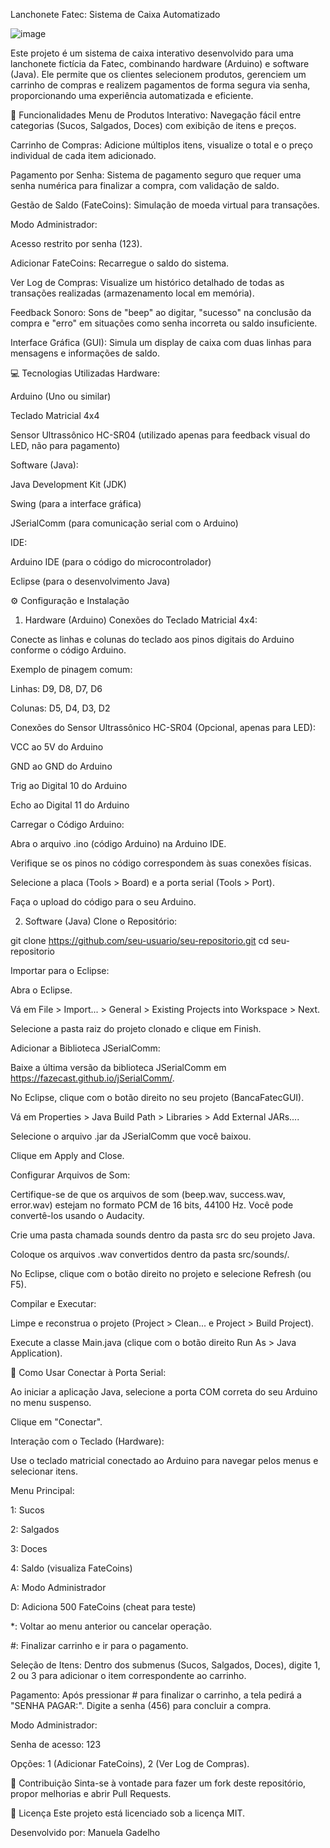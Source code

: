 Lanchonete Fatec: Sistema de Caixa Automatizado

![image](https://github.com/user-attachments/assets/d990668a-9603-4e21-8897-3d5711d727e4)

Este projeto é um sistema de caixa interativo desenvolvido para uma lanchonete fictícia da Fatec, combinando hardware (Arduino) e software (Java). Ele permite que os clientes selecionem produtos, gerenciem um carrinho de compras e realizem pagamentos de forma segura via senha, proporcionando uma experiência automatizada e eficiente.

🚀 Funcionalidades
Menu de Produtos Interativo: Navegação fácil entre categorias (Sucos, Salgados, Doces) com exibição de itens e preços.

Carrinho de Compras: Adicione múltiplos itens, visualize o total e o preço individual de cada item adicionado.

Pagamento por Senha: Sistema de pagamento seguro que requer uma senha numérica para finalizar a compra, com validação de saldo.

Gestão de Saldo (FateCoins): Simulação de moeda virtual para transações.

Modo Administrador:

Acesso restrito por senha (123).

Adicionar FateCoins: Recarregue o saldo do sistema.

Ver Log de Compras: Visualize um histórico detalhado de todas as transações realizadas (armazenamento local em memória).

Feedback Sonoro: Sons de "beep" ao digitar, "sucesso" na conclusão da compra e "erro" em situações como senha incorreta ou saldo insuficiente.

Interface Gráfica (GUI): Simula um display de caixa com duas linhas para mensagens e informações de saldo.

💻 Tecnologias Utilizadas
Hardware:

Arduino (Uno ou similar)

Teclado Matricial 4x4

Sensor Ultrassônico HC-SR04 (utilizado apenas para feedback visual do LED, não para pagamento)

Software (Java):

Java Development Kit (JDK)

Swing (para a interface gráfica)

JSerialComm (para comunicação serial com o Arduino)

IDE:

Arduino IDE (para o código do microcontrolador)

Eclipse (para o desenvolvimento Java)

⚙️ Configuração e Instalação
1. Hardware (Arduino)
Conexões do Teclado Matricial 4x4:

Conecte as linhas e colunas do teclado aos pinos digitais do Arduino conforme o código Arduino.

Exemplo de pinagem comum:

Linhas: D9, D8, D7, D6

Colunas: D5, D4, D3, D2

Conexões do Sensor Ultrassônico HC-SR04 (Opcional, apenas para LED):

VCC ao 5V do Arduino

GND ao GND do Arduino

Trig ao Digital 10 do Arduino

Echo ao Digital 11 do Arduino

Carregar o Código Arduino:

Abra o arquivo .ino (código Arduino) na Arduino IDE.

Verifique se os pinos no código correspondem às suas conexões físicas.

Selecione a placa (Tools > Board) e a porta serial (Tools > Port).

Faça o upload do código para o seu Arduino.

2. Software (Java)
Clone o Repositório:

git clone https://github.com/seu-usuario/seu-repositorio.git
cd seu-repositorio

Importar para o Eclipse:

Abra o Eclipse.

Vá em File > Import... > General > Existing Projects into Workspace > Next.

Selecione a pasta raiz do projeto clonado e clique em Finish.

Adicionar a Biblioteca JSerialComm:

Baixe a última versão da biblioteca JSerialComm em https://fazecast.github.io/jSerialComm/.

No Eclipse, clique com o botão direito no seu projeto (BancaFatecGUI).

Vá em Properties > Java Build Path > Libraries > Add External JARs....

Selecione o arquivo .jar da JSerialComm que você baixou.

Clique em Apply and Close.

Configurar Arquivos de Som:

Certifique-se de que os arquivos de som (beep.wav, success.wav, error.wav) estejam no formato PCM de 16 bits, 44100 Hz. Você pode convertê-los usando o Audacity.

Crie uma pasta chamada sounds dentro da pasta src do seu projeto Java.

Coloque os arquivos .wav convertidos dentro da pasta src/sounds/.

No Eclipse, clique com o botão direito no projeto e selecione Refresh (ou F5).

Compilar e Executar:

Limpe e reconstrua o projeto (Project > Clean... e Project > Build Project).

Execute a classe Main.java (clique com o botão direito Run As > Java Application).

🚀 Como Usar
Conectar à Porta Serial:

Ao iniciar a aplicação Java, selecione a porta COM correta do seu Arduino no menu suspenso.

Clique em "Conectar".

Interação com o Teclado (Hardware):

Use o teclado matricial conectado ao Arduino para navegar pelos menus e selecionar itens.

Menu Principal:

1: Sucos

2: Salgados

3: Doces

4: Saldo (visualiza FateCoins)

A: Modo Administrador

D: Adiciona 500 FateCoins (cheat para teste)

*: Voltar ao menu anterior ou cancelar operação.

#: Finalizar carrinho e ir para o pagamento.

Seleção de Itens: Dentro dos submenus (Sucos, Salgados, Doces), digite 1, 2 ou 3 para adicionar o item correspondente ao carrinho.

Pagamento: Após pressionar # para finalizar o carrinho, a tela pedirá a "SENHA PAGAR:". Digite a senha (456) para concluir a compra.

Modo Administrador:

Senha de acesso: 123

Opções: 1 (Adicionar FateCoins), 2 (Ver Log de Compras).

🤝 Contribuição
Sinta-se à vontade para fazer um fork deste repositório, propor melhorias e abrir Pull Requests.

📄 Licença
Este projeto está licenciado sob a licença MIT.

Desenvolvido por: Manuela Gadelho
